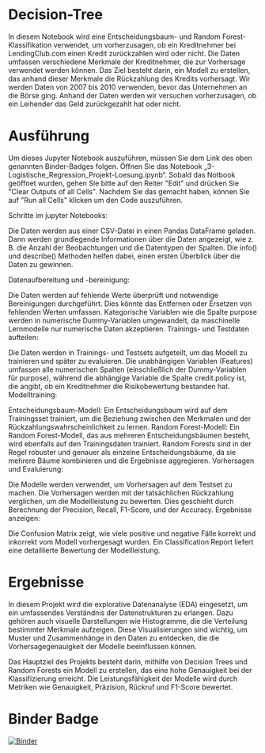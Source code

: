 # Decision-Tree

In diesem Notebook wird eine Entscheidungsbaum- und Random Forest-Klassifikation verwendet, um vorherzusagen, ob ein Kreditnehmer bei LendingClub.com einen Kredit zurückzahlen wird oder nicht. Die Daten umfassen verschiedene Merkmale der Kreditnehmer, die zur Vorhersage verwendet werden können. Das Ziel besteht darin, ein Modell zu erstellen, das anhand dieser Merkmale die Rückzahlung des Kredits vorhersagt. Wir werden Daten von 2007 bis 2010 verwenden, bevor das Unternehmen an die Börse ging. Anhand der Daten werden wir versuchen vorherzusagen, ob ein Leihender das Geld zurückgezahlt hat oder nicht.  

# Ausführung
Um dieses Jupyter Notebook auszuführen, müssen Sie dem Link des oben genannten Binder-Badges folgen. Öffnen Sie das Notebook „3-Logistische_Regression_Projekt-Loesung.ipynb“. Sobald das Notbook geöffnet wurden, gehen Sie bitte auf den Reiter "Edit" und drücken Sie "Clear Outputs of all Cells". Nachdem Sie das gemacht haben, können Sie auf "Run all Cells" klicken um den Code auszuführen.

Schritte im jupyter Notebooks:

Die Daten werden aus einer CSV-Datei in einen Pandas DataFrame geladen. Dann werden grundlegende Informationen über die Daten angezeigt, wie z. B. die Anzahl der Beobachtungen und die Datentypen der Spalten. Die info() und describe() Methoden helfen dabei, einen ersten Überblick über die Daten zu gewinnen.

Datenaufbereitung und -bereinigung:

Die Daten werden auf fehlende Werte überprüft und notwendige Bereinigungen durchgeführt. Dies könnte das Entfernen oder Ersetzen von fehlenden Werten umfassen.
Kategorische Variablen wie die Spalte purpose werden in numerische Dummy-Variablen umgewandelt, da maschinelle Lernmodelle nur numerische Daten akzeptieren.
Trainings- und Testdaten aufteilen:

Die Daten werden in Trainings- und Testsets aufgeteilt, um das Modell zu trainieren und später zu evaluieren.
Die unabhängigen Variablen (Features) umfassen alle numerischen Spalten (einschließlich der Dummy-Variablen für purpose), während die abhängige Variable die Spalte credit.policy ist, die angibt, ob ein Kreditnehmer die Risikobewertung bestanden hat.
Modelltraining:

Entscheidungsbaum-Modell: Ein Entscheidungsbaum wird auf dem Trainingsset trainiert, um die Beziehung zwischen den Merkmalen und der Rückzahlungswahrscheinlichkeit zu lernen.
Random Forest-Modell: Ein Random Forest-Modell, das aus mehreren Entscheidungsbäumen besteht, wird ebenfalls auf den Trainingsdaten trainiert. Random Forests sind in der Regel robuster und genauer als einzelne Entscheidungsbäume, da sie mehrere Bäume kombinieren und die Ergebnisse aggregieren.
Vorhersagen und Evaluierung:

Die Modelle werden verwendet, um Vorhersagen auf dem Testset zu machen.
Die Vorhersagen werden mit der tatsächlichen Rückzahlung verglichen, um die Modellleistung zu bewerten. Dies geschieht durch Berechnung der Precision, Recall, F1-Score, und der Accuracy.
Ergebnisse anzeigen:

Die Confusion Matrix zeigt, wie viele positive und negative Fälle korrekt und inkorrekt vom Modell vorhergesagt wurden.
Ein Classification Report liefert eine detaillierte Bewertung der Modellleistung.

# Ergebnisse

In diesem Projekt wird die explorative Datenanalyse (EDA) eingesetzt, um ein umfassendes Verständnis der Datenstrukturen zu erlangen. Dazu gehören auch visuelle Darstellungen wie Histogramme, die die Verteilung bestimmter Merkmale aufzeigen. Diese Visualisierungen sind wichtig, um Muster und Zusammenhänge in den Daten zu entdecken, die die Vorhersagegenauigkeit der Modelle beeinflussen können.

Das Hauptziel des Projekts besteht darin, mithilfe von Decision Trees und Random Forests ein Modell zu erstellen, das eine hohe Genauigkeit bei der Klassifizierung erreicht. Die Leistungsfähigkeit der Modelle wird durch Metriken wie Genauigkeit, Präzision, Rückruf und F1-Score bewertet.


# Binder Badge
[![Binder](https://mybinder.org/badge_logo.svg)](https://mybinder.org/v2/gh/FranjoHHZ/Decision-Tree/master?labpath=3-Decision_Trees_und_Random_Forests_Projekt-Loesung.ipynb)
